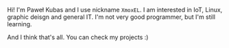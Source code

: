 Hi! I'm Paweł Kubas and I use nickname `XmoxEL`. I am interested in IoT, Linux, graphic deisgn and general IT. I'm not very good programmer, but I'm still learning.

And I think that's all. You can check my projects :)
